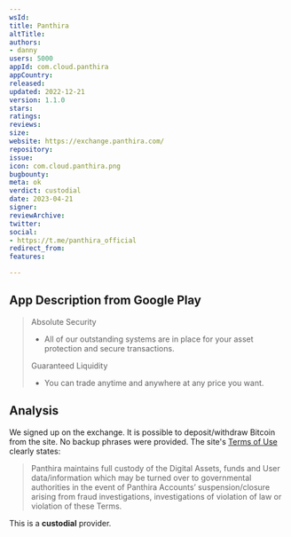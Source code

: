 ```yaml
---
wsId: 
title: Panthira
altTitle: 
authors:
- danny
users: 5000
appId: com.cloud.panthira
appCountry: 
released: 
updated: 2022-12-21
version: 1.1.0
stars: 
ratings: 
reviews: 
size: 
website: https://exchange.panthira.com/
repository: 
issue: 
icon: com.cloud.panthira.png
bugbounty: 
meta: ok
verdict: custodial
date: 2023-04-21
signer: 
reviewArchive: 
twitter: 
social:
- https://t.me/panthira_official
redirect_from: 
features: 

---
```


## App Description from Google Play

> Absolute Security
> - All of our outstanding systems are in place for your asset protection and secure transactions.
>
> Guaranteed Liquidity
> - You can trade anytime and anywhere at any price you want.

## Analysis  

We signed up on the exchange. It is possible to deposit/withdraw Bitcoin from the site. No backup phrases were provided. The site's [Terms of Use](https://panthira.zendesk.com/hc/en-us/articles/4402118209561-Terms-of-Use) clearly states: 

> Panthira maintains full custody of the Digital Assets, funds and User data/information which may be turned over to governmental authorities in the event of Panthira Accounts’ suspension/closure arising from fraud investigations, investigations of violation of law or violation of these Terms.

This is a **custodial** provider.
